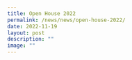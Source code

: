 ```yaml
---
title: Open House 2022
permalink: /news/news/open-house-2022/
date: 2022-11-19
layout: post
description: ""
image: ""
---
```

